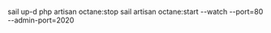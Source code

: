     

sail up-d
php artisan octane:stop
sail artisan octane:start --watch --port=80 --admin-port=2020
